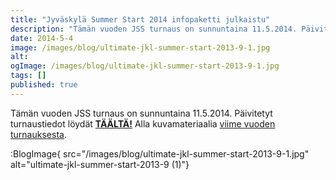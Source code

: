 ```yaml
---
title: "Jyväskylä Summer Start 2014 infopaketti julkaistu"
description: "Tämän vuoden JSS turnaus on sunnuntaina 11.5.2014. Päivitetyt turnaustiedot löydät TÄÄLTÄ! Alla kuvamateriaalia viime vuoden turnauksesta.  "
date: 2014-5-4
image: /images/blog/ultimate-jkl-summer-start-2013-9-1.jpg
alt:
ogImage: /images/blog/ultimate-jkl-summer-start-2013-9-1.jpg
tags: []
published: true
---
```

Tämän vuoden JSS turnaus on sunnuntaina 11.5.2014.
Päivitetyt turnaustiedot löydät **[TÄÄLTÄ!](http://jyli.fi/jyvaskyla-summer-start-2014/)** Alla kuvamateriaalia [viime vuoden turnauksesta](http://jyli.fi/ultimate/jkl_summer_start/).

:BlogImage{ src="/images/blog/ultimate-jkl-summer-start-2013-9-1.jpg" alt="ultimate-jkl-summer-start-2013-9 (1)"}
